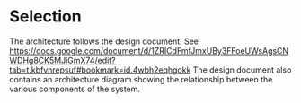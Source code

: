 # Selection

The architecture follows the design document. 
See https://docs.google.com/document/d/1ZRICdFmfJmxUBy3FFoeUWsAgsCNWDHg8CK5MJiGmX74/edit?tab=t.kbfvnrepsuf#bookmark=id.4wbh2eqhgokk
The design document also contains an architecture diagram showing the
relationship between the various components of the system.